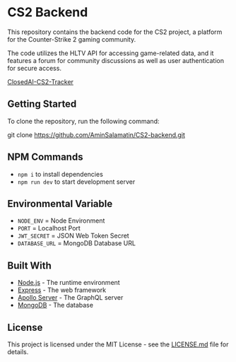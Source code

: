 # CS2 Backend

This repository contains the backend code for the CS2 project, a platform for the Counter-Strike 2 gaming community. 

The code utilizes the HLTV API for accessing game-related data, and it features a forum for community discussions as well as user authentication for secure access.

[ClosedAI-CS2-Tracker](https://github.com/Xarros0/ClosedAI-CS2-Tracker)

## Getting Started

To clone the repository, run the following command:

git clone https://github.com/AminSalamatin/CS2-backend.git

## NPM Commands

- `npm i` to install dependencies
- `npm run dev` to start development server

## Environmental Variable

- `NODE_ENV` = Node Environment
- `PORT` = Localhost Port
- `JWT_SECRET` = JSON Web Token Secret
- `DATABASE_URL` = MongoDB Database URL

## Built With

- [Node.js](https://nodejs.org/) - The runtime environment
- [Express](https://expressjs.com/) - The web framework
- [Apollo Server](https://www.apollographql.com/docs/apollo-server/) - The GraphQL server
- [MongoDB](https://www.mongodb.com/) - The database

## License

This project is licensed under the MIT License - see the [LICENSE.md](https://github.com/AminSalamatin/CS2-backend/LICENSE.md) file for details.
